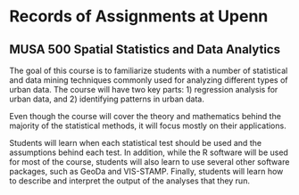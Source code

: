 # Records of Assignments at Upenn
## MUSA 500 Spatial Statistics and Data Analytics
The goal of this course is to familiarize students with a number of statistical and data mining techniques commonly used for analyzing different types of urban data. The course will have two key parts: 1) regression analysis for urban data, and 2) identifying patterns in urban data.

Even though the course will cover the theory and mathematics behind the majority of the statistical methods, it will focus mostly on their applications.

Students will learn when each statistical test should be used and the assumptions behind each test. In addition, while the R software will be used for most of the course, students will also learn to use several other software packages, such as GeoDa and VIS-STAMP. Finally, students will learn how to describe and interpret the output of the analyses that they run.
